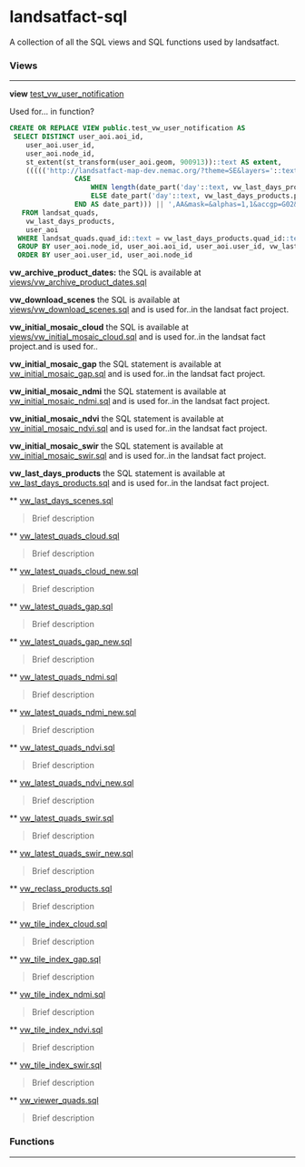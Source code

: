 # landsatfact-sql
A collection of all the SQL views and SQL functions used by landsatfact.

### Views
___
**view** [test_vw_user_notification](views/test_vw_user_notification.sql)

Used for... in function?
```sql
CREATE OR REPLACE VIEW public.test_vw_user_notification AS
 SELECT DISTINCT user_aoi.aoi_id,
    user_aoi.user_id,
    user_aoi.node_id,
    st_extent(st_transform(user_aoi.geom, 900913))::text AS extent,
    ((((('http://landsatfact-map-dev.nemac.org/?theme=SE&layers='::text || vw_last_days_products.product_type::text) || date_part('year'::text, vw_last_days_products.product_date)) || date_part('month'::text, vw_last_days_products.product_date)) || (( SELECT
                CASE
                    WHEN length(date_part('day'::text, vw_last_days_products.product_date)::text) = 1 THEN '0'::text || date_part('day'::text, vw_last_days_products.product_date)::text
                    ELSE date_part('day'::text, vw_last_days_products.product_date)::text
                END AS date_part))) || ',AA&mask=&alphas=1,1&accgp=G02&basemap=Google%20Streets&extent='::text) || replace(replace(replace(st_extent(st_transform(user_aoi.geom, 900913))::text, 'BOX('::text, ''::text), ')'::text, ''::text), ' '::text, ','::text) AS lsf_url
   FROM landsat_quads,
    vw_last_days_products,
    user_aoi
  WHERE landsat_quads.quad_id::text = vw_last_days_products.quad_id::text AND st_intersects(user_aoi.geom, landsat_quads.geom) AND (vw_last_days_products.product_type::text <> ALL (ARRAY['GAP'::character varying, 'CLOUD'::character varying]::text[]))
  GROUP BY user_aoi.node_id, user_aoi.aoi_id, user_aoi.user_id, vw_last_days_products.product_type, vw_last_days_products.product_date
  ORDER BY user_aoi.user_id, user_aoi.node_id
```


**vw_archive_product_dates:** the SQL is available at [views/vw_archive_product_dates.sql](views/vw_archive_product_dates.sql)

**vw_download_scenes** the SQL is available at [views/vw_download_scenes.sql](views/vw_download_scenes.sql) and is used for..in the landsat fact project.  

**vw_initial_mosaic_cloud** the SQL is available at [views/vw_initial_mosaic_cloud.sql](views/vw_initial_mosaic_cloud.sql) and is used for..in the landsat fact project.and is used for..

**vw_initial_mosaic_gap** the SQL statement is available at [vw_initial_mosaic_gap.sql](views/vw_initial_mosaic_gap.sql) and is used for..in the landsat fact project.

**vw_initial_mosaic_ndmi**  the SQL statement is available at [vw_initial_mosaic_ndmi.sql](views/vw_initial_mosaic_ndmi.sql) and is used for..in the landsat fact project.

**vw_initial_mosaic_ndvi** the SQL statement is available at [vw_initial_mosaic_ndvi.sql](views/vw_initial_mosaic_ndvi.sql) and is used for..in the landsat fact project.

**vw_initial_mosaic_swir** the SQL statement is available at [vw_initial_mosaic_swir.sql](views/vw_initial_mosaic_swir.sql) and is used for..in the landsat fact project.

**vw_last_days_products**  the SQL statement is available at [vw_last_days_products.sql](viewws/vw_last_days_products.sql) and is used for..in the landsat fact project.

** [vw_last_days_scenes.sql](views/vw_last_days_scenes.sql)
> Brief description

** [vw_latest_quads_cloud.sql](views/vw_latest_quads_cloud.sql)
> Brief description

** [vw_latest_quads_cloud_new.sql](views/vw_latest_quads_cloud_new.sql)
> Brief description

** [vw_latest_quads_gap.sql](views/vw_latest_quads_gap.sql)
> Brief description

** [vw_latest_quads_gap_new.sql](views/vw_latest_quads_gap_new.sql)
> Brief description

** [vw_latest_quads_ndmi.sql](views/vw_latest_quads_ndmi.sql)
> Brief description

** [vw_latest_quads_ndmi_new.sql](views/vw_latest_quads_ndmi_new.sql)
> Brief description

** [vw_latest_quads_ndvi.sql](views/vw_latest_quads_ndvi.sql)
> Brief description

** [vw_latest_quads_ndvi_new.sql](views/vw_latest_quads_ndvi_new.sql)
> Brief description

** [vw_latest_quads_swir.sql](views/vw_latest_quads_swir.sql)
> Brief description

** [vw_latest_quads_swir_new.sql](views/vw_latest_quads_swir_new.sql)
> Brief description

** [vw_reclass_products.sql](views/vw_reclass_products.sql)
> Brief description

** [vw_tile_index_cloud.sql](views/vw_tile_index_cloud.sql)
> Brief description

** [vw_tile_index_gap.sql](views/vw_tile_index_gap.sql)
> Brief description

** [vw_tile_index_ndmi.sql](views/vw_tile_index_ndmi.sql)
> Brief description

** [vw_tile_index_ndvi.sql](views/vw_tile_index_ndvi.sql)
> Brief description

** [vw_tile_index_swir.sql](views/vw_tile_index_swir.sql)
> Brief description

** [vw_viewer_quads.sql](views/vw_viewer_quads.sql)
> Brief description

### Functions
---
